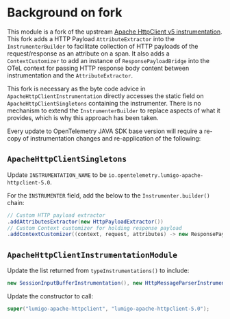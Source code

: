 # Background on fork

This module is a fork of the upstream [Apache HttpClient v5 instrumentation](https://github.com/open-telemetry/opentelemetry-java-instrumentation/tree/main/instrumentation/apache-httpclient/apache-httpclient-5.0/javaagent).
This fork adds a HTTP Payload `AttributeExtractor` into the `InstrumenterBuilder`
to facilitate collection of HTTP payloads of the request/response as an attribute on a span.
It also adds a `ContextCustomizer` to add an instance of `ResponsePayloadBridge` into the
OTeL context for passing HTTP response body content between instrumentation and the
`AttributeExtractor`.

This fork is necessary as the byte code advice in `ApacheHttpClientInstrumentation` directly accesses
the static field on `ApacheHttpClientSingletons` containing the instrumenter.
There is no mechanism to extend the `InstrumenterBuilder` to replace aspects of what it provides,
which is why this approach has been taken.

Every update to OpenTelemetry JAVA SDK base version will require a re-copy of instrumentation changes
and re-application of the following:

## `ApacheHttpClientSingletons`

Update `INSTRUMENTATION_NAME` to be `io.opentelemetry.lumigo-apache-httpclient-5.0`.

For the `INSTRUMENTER` field, add the below to the `Instrumenter.builder()` chain:

```java
// Custom HTTP payload extractor
.addAttributesExtractor(new HttpPayloadExtractor())
// Custom Context customizer for holding response payload
.addContextCustomizer((context, request, attributes) -> new ResponsePayloadBridge.Builder().init(context))
```

## `ApacheHttpClientInstrumentationModule`

Update the list returned from `typeInstrumentations()` to include:

```java
new SessionInputBufferInstrumentation(), new HttpMessageParserInstrumentation()
```

Update the constructor to call:

```java
super("lumigo-apache-httpclient", "lumigo-apache-httpclient-5.0");
```
